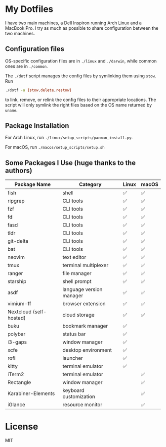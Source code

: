 # My Dotfiles

I have two main machines, a Dell Inspiron running Arch Linux and a MacBook Pro.
I try as much as possible to share configuration between the two machines.

## Configuration files
OS-specific configuration files are in `./linux` and `./darwin`, while common ones are in `./common`.

The `./dotf` script manages the config files by symlinking them using `stow`.
Run
```bash
./dotf -a {stow,delete,restow}
```
to link, remove, or relink the config files to their appropriate locations.
The script will only symlink the right files based on the OS name returned by `uname`.

## Package Installation
For Arch Linux, run `./linux/setup_scripts/pacman_install.py`.

For macOS, run `./macos/setup_scripts/setup.sh`

## Some Packages I Use (huge thanks to the authors)

| Package Name            | Category                 | Linux | macOS |
| ----------------------- | ------------------------ | ----- | ----- |
| fish                    | shell                    | ✅    | ✅    |
| ripgrep                 | CLI tools                | ✅    | ✅    |
| fzf                     | CLI tools                | ✅    | ✅    |
| fd                      | CLI tools                | ✅    | ✅    |
| fasd                    | CLI tools                | ✅    | ✅    |
| tldr                    | CLI tools                | ✅    | ✅    |
| git-delta               | CLI tools                | ✅    | ✅    |
| bat                     | CLI tools                | ✅    | ✅    |
| neovim                  | text editor              | ✅    | ✅    |
| tmux                    | terminal multiplexer     | ✅    | ✅    |
| ranger                  | file manager             | ✅    | ✅    |
| starship                | shell prompt             | ✅    | ✅    |
| asdf                    | language version manager | ✅    | ✅    |
| vimium-ff               | browser extension        | ✅    | ✅    |
| Nextcloud (self-hosted) | cloud storage            | ✅    | ✅    |
| buku                    | bookmark manager         | ✅    |       |
| polybar                 | status bar               | ✅    |       |
| i3-gaps                 | window manager           | ✅    |       |
| xcfe                    | desktop environment      | ✅    |       |
| rofi                    | launcher                 | ✅    |       |
| kitty                   | terminal emulator        | ✅    |       |
| iTerm2                  | terminal emulator        |       | ✅    |
| Rectangle               | window manager           |       | ✅    |
| Karabiner-Elements      | keyboard customization   |       | ✅    |
| iGlance                 | resource monitor         |       | ✅    |

# License
MIT
